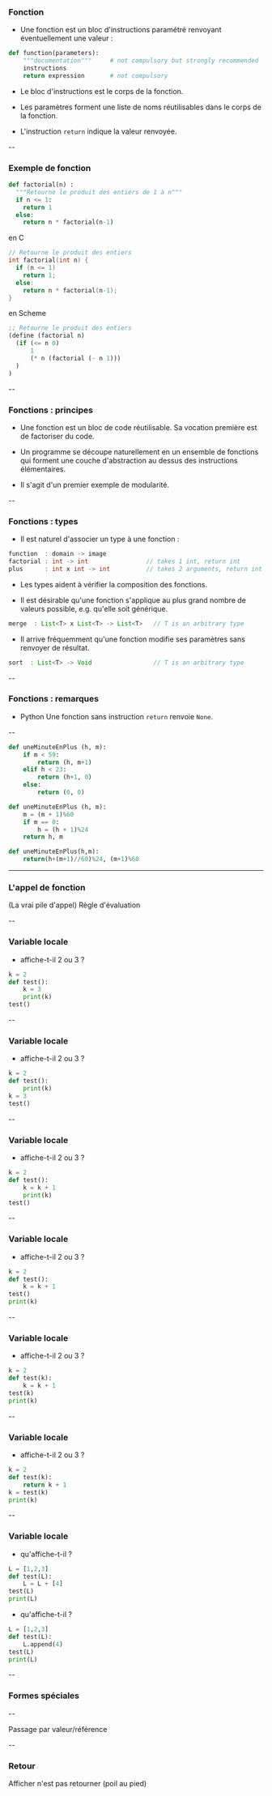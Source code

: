 ### Fonction

- Une <span class='strong'>fonction</span> est un bloc d'instructions
  paramétré renvoyant éventuellement une valeur&nbsp;:

```python
def function(parameters):
    """documentation"""     # not compulsory but strongly recommended
    instructions
    return expression       # not compulsory
```

- Le bloc d'instructions est le <span class='strong'>corps</span> de la fonction.

- Les paramètres forment une liste de noms réutilisables dans le
  corps de la fonction.

- L'instruction `return` indique la valeur renvoyée.


--

### Exemple de fonction

```python
def factorial(n) :
  """Retourne le produit des entiers de 1 à n"""
  if n <= 1:
    return 1
  else:
    return n * factorial(n-1)
```

<div class="half">

en C  <!-- .element: class="title" -->
```c
// Retourne le produit des entiers
int factorial(int n) {
  if (n <= 1)
    return 1;
  else:
    return n * factorial(n-1);
}
```

</div>

<div class="half">

en Scheme  <!-- .element: class="title" -->
```scheme
;; Retourne le produit des entiers
(define (factorial n)
  (if (<= n 0)
      1
      (* n (factorial (- n 1)))
  )
)
```

</div>

--

### Fonctions : principes

- Une fonction est un bloc de code <span
  class='strong'>réutilisable</span>. Sa vocation première est de
  factoriser du code.

- Un programme se découpe naturellement en un ensemble de fonctions
  qui forment une couche d'abstraction au dessus des instructions
  élémentaires.

- Il s'agit d'un premier exemple de <span
  class='strong'>modularité</span>.

--

### Fonctions : types


- Il est naturel d'associer un <span
  class='strong'>type</span> à une fonction&nbsp;:

```java
function  : domain -> image
factorial : int -> int                // takes 1 int, return int
plus      : int x int -> int          // takes 2 arguments, return int
```

- Les types aident à vérifier la composition des fonctions.

- Il est désirable qu'une fonction s'applique au plus grand nombre de
  valeurs possible, e.g. qu'elle soit <span
  class='strong'>générique</span>.

```java
merge  : List<T> x List<T> -> List<T>   // T is an arbitrary type
```

- Il arrive fréquemment qu'une fonction modifie ses paramètres sans
  renvoyer de résultat.

```java
sort  : List<T> -> Void                 // T is an arbitrary type
```


--

### Fonctions : remarques

- <span class="label">Python</span> Une fonction sans instruction `return`
  renvoie `None`.


--

```python
def uneMinuteEnPlus (h, m):
    if m < 59:
        return (h, m+1)
    elif h < 23:
        return (h+1, 0)
    else:
        return (0, 0)
```

```python
def uneMinuteEnPlus (h, m):
    m = (m + 1)%60
    if m == 0:
        h = (h + 1)%24
    return h, m
```

```python
def uneMinuteEnPlus(h,m):
    return(h+(m+1)//60)%24, (m+1)%60
```


---

### L'appel de fonction

(La vrai pile d'appel)
Règle d'évaluation


--
### Variable locale

- affiche-t-il 2 ou 3 ?
```python
k = 2
def test():
    k = 3
    print(k)
test()
```

--

### Variable locale

- affiche-t-il 2 ou 3 ?
```python
k = 2
def test():
    print(k)
k = 3
test()
```

--

### Variable locale

- affiche-t-il 2 ou 3 ?
```python
k = 2
def test():
    k = k + 1
    print(k)
test()
```

--

### Variable locale


- affiche-t-il 2 ou 3 ?
```python
k = 2
def test():
    k = k + 1
test()
print(k)
```

--


### Variable locale


- affiche-t-il 2 ou 3 ?
```python
k = 2
def test(k):
    k = k + 1
test(k)
print(k)
```

--

### Variable locale


- affiche-t-il 2 ou 3 ?
```python
k = 2
def test(k):
    return k + 1
k = test(k)
print(k)
```

--


### Variable locale

- qu'affiche-t-il ?
```python
L = [1,2,3]
def test(L):
    L = L + [4]
test(L)
print(L)
```

- qu'affiche-t-il ?
```python
L = [1,2,3]
def test(L):
    L.append(4)
test(L)
print(L)
```

--


### Formes spéciales

--

Passage par valeur/référence

--

### Retour

Afficher n'est pas retourner
(poil au pied)

